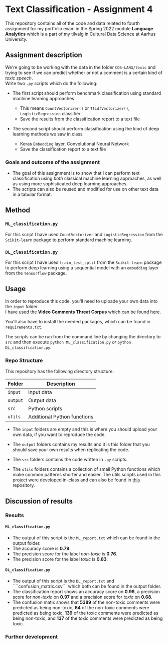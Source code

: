 # Text Classification - Assignment 4
This repository contains all of the code and data related to fourth assignment for my portfolio exam in the Spring 2022 module **Language Analytics** which is a part of my tilvalg in Cultural Data Science at Aarhus University.  


## Assignment description 
We're going to be working with the data in the folder ```CDS-LANG/toxic``` and trying to see if we can predict whether or not a comment is a certain kind of *toxic speech*.  
Write two ```.py``` scripts which do the following:

- The first script should perform benchmark classification using standard machine learning approaches
  - This means ```CountVectorizer()``` or ```TfidfVectorizer()```, ```LogisticRegression``` classifier
  - Save the results from the classification report to a text file 
  
- The second script should perform classification using the kind of deep learning methods we saw in class
  - Keras ```Embedding``` layer, Convolutional Neural Network
  - Save the classification report to a text file 

### Goals and outcome of the assignment
- The goal of this assignment is to show that I can perform text classification using *both* classical machine learning approaches, as well as using more sophisticated deep learning approaches.
- The scripts can also be reused and modified for use on other text data in a tabular format.


## Method
### ```ML_classification.py```
For this script I have used ```CountVectorizer``` and ```LogisticRegression``` from the ```Scikit-learn``` package to perform standard machine learning. 

### ```DL_classification.py```
For this script I have used ```train_test_split``` from the ```Scikit-learn``` package to perform deep learning using a sequential model with an ```embedding``` layer from the ```Tensorflow``` package. 


## Usage
In order to reproduce this code, you'll need to uploade your own data into the ```input``` folder.   
I have used the **Video Comments Threat Corpus** which can be found [here](https://www.simula.no/sites/default/files/publications/files/cbmi2019_youtube_threat_corpus.pdf).  

You'll also have to install the needed packages, which can be found in ```requirements.txt```. 

The scripts can be run from the command line by changing the directory to ```src``` and then execute  ```python ML_classification.py``` *or* ```python DL_classification.py```.


### Repo Structure  
This repository has the following directory structure:  

| **Folder** | **Description** |
| ----------- | ----------- |
| ```input``` | Input data |
| ```output``` | Output data |
| ```src``` | Python scripts |
| ```utils``` | Additional Python functions |


- The ```input``` folders are empty and this is where you should upload your own data, if you want to reproduce the code.

- The ```output``` folders contains my results and it is this folder that you should save your own results when replicating the code. 

- The ```src``` folders contains the code written in ```.py``` scripts. 

- The ```utils``` folders contains a collection of small Python functions which make common patterns shorter and easier. The utils scripts used in this project were developed in-class and can also be found in [this](https://github.com/CDS-AU-DK/cds-language) repository.


## Discussion of results 
### Results 
#### ```ML_classification.py```
- The output of this script is the ```ML_report.txt``` which can be found in the output folder.
- The accuracy score is **0.79**.
- The precision score for the label *non-toxic* is **0.76**. 
- The precision score for the label *toxic* is **0.83**.


#### ```DL_classification.py```
- The output of this script is the ```DL_report.txt``` and ````confusion_matrix.csv``` which both can be found in the output folder.
- The classification report shows an accuracy score on **0.96**, a precision score for *non-toxic* on **0.97** and a precision score for *toxic* on **0.68**. 
- The confusion matix shows that **5389** of the non-toxic comments were predicted as being non-toxic, **64** of the non-toxic comments were predicted as being toxic, **139** of the toxic comments were predicted as being non-toxic, and **137** of the toxic comments were predicted as being toxic. 


### Further development
